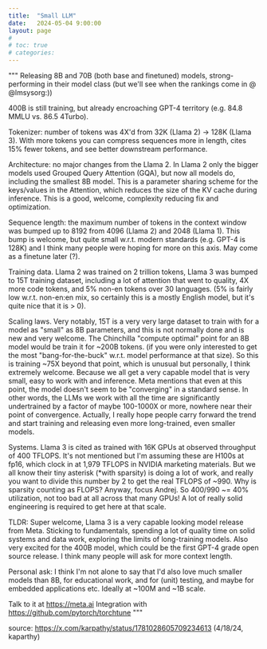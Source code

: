 ```yaml
---
title:  "Small LLM"
date:   2024-05-04 9:00:00
layout: page
#
# toc: true
# categories:
---
```




"""
Releasing 8B and 70B (both base and finetuned) models, strong-performing in their model class (but we'll see when the rankings come in @ 
@lmsysorg:))

400B is still training, but already encroaching GPT-4 territory (e.g. 84.8 MMLU vs. 86.5 4Turbo).

Tokenizer: number of tokens was 4X'd from 32K (Llama 2) -> 128K (Llama 3). With more tokens you can compress sequences more in length, cites 15% fewer tokens, and see better downstream performance.

Architecture: no major changes from the Llama 2. In Llama 2 only the bigger models used Grouped Query Attention (GQA), but now all models do, including the smallest 8B model. This is a parameter sharing scheme for the keys/values in the Attention, which reduces the size of the KV cache during inference. This is a good, welcome, complexity reducing fix and optimization.

Sequence length: the maximum number of tokens in the context window was bumped up to 8192 from 4096 (Llama 2) and 2048 (Llama 1). This bump is welcome, but quite small w.r.t. modern standards (e.g. GPT-4 is 128K) and I think many people were hoping for more on this axis. May come as a finetune later (?).

Training data. Llama 2 was trained on 2 trillion tokens, Llama 3 was bumped to 15T training dataset, including a lot of attention that went to quality, 4X more code tokens, and 5% non-en tokens over 30 languages. (5% is fairly low w.r.t. non-en:en mix, so certainly this is a mostly English model, but it's quite nice that it is > 0).

Scaling laws. Very notably, 15T is a very very large dataset to train with for a model as "small" as 8B parameters, and this is not normally done and is new and very welcome. The Chinchilla "compute optimal" point for an 8B model would be train it for ~200B tokens. (if you were only interested to get the most "bang-for-the-buck" w.r.t. model performance at that size). So this is training ~75X beyond that point, which is unusual but personally, I think extremely welcome. Because we all get a very capable model that is very small, easy to work with and inference. Meta mentions that even at this point, the model doesn't seem to be "converging" in a standard sense. In other words, the LLMs we work with all the time are significantly undertrained by a factor of maybe 100-1000X or more, nowhere near their point of convergence. Actually, I really hope people carry forward the trend and start training  and releasing even more long-trained, even smaller models.

Systems. Llama 3 is cited as trained with 16K GPUs at observed throughput of 400 TFLOPS. It's not mentioned but I'm assuming these are H100s at fp16, which clock in at 1,979 TFLOPS in NVIDIA marketing materials. But we all know their tiny asterisk (*with sparsity) is doing a lot of work, and really you want to divide this number by 2 to get the real TFLOPS of ~990. Why is sparsity counting as FLOPS? Anyway, focus Andrej. So 400/990 ~=  40% utilization, not too bad at all across that many GPUs! A lot of really solid engineering is required to get here at that scale.

TLDR: Super welcome, Llama 3 is a very capable looking model release from Meta. Sticking to fundamentals, spending a lot of quality time on solid systems and data work, exploring the limits of long-training models. Also very excited for the 400B model, which could be the first GPT-4 grade open source release. I think many people will ask for more context length. 

Personal ask: I think I'm not alone to say that I'd also love much smaller models than 8B, for educational work, and for (unit) testing, and maybe for embedded applications etc. Ideally at ~100M and ~1B scale.

Talk to it at https://meta.ai
Integration with https://github.com/pytorch/torchtune
"""

source: https://x.com/karpathy/status/1781028605709234613 (4/18/24, kaparthy)